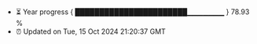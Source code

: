 - ⏳ Year progress { ███████████████████████▁▁▁▁▁▁▁ } 78.93 %
- ⏰ Updated on Tue, 15 Oct 2024 21:20:37 GMT

